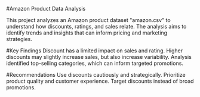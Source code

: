 #Amazon Product Data Analysis

This project analyzes an Amazon product dataset "amazon.csv" to understand how discounts, ratings, and sales relate.
The analysis aims to identify trends and insights that can inform pricing and marketing strategies.

#Key Findings
Discount has a limited impact on sales and rating.
Higher discounts may slightly increase sales, but also increase variability.
Analysis identified top-selling categories, which can inform targeted promotions.

#Recommendations
Use discounts cautiously and strategically.
Prioritize product quality and customer experience.
Target discounts instead of broad promotions.

